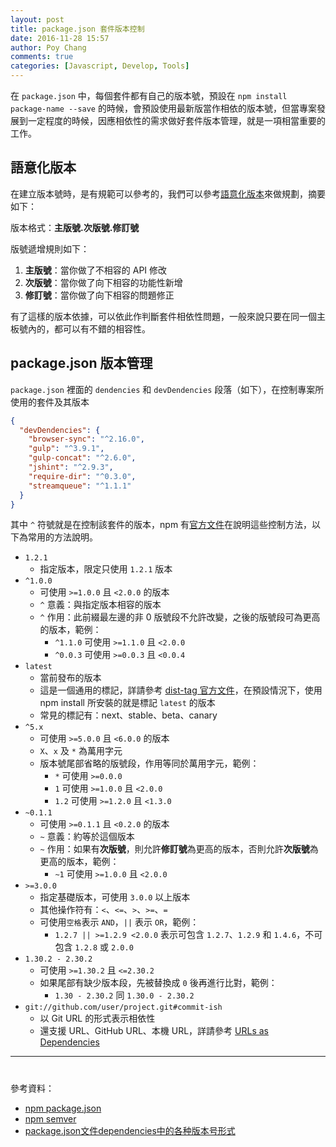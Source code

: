 ```yaml
---
layout: post
title: package.json 套件版本控制
date: 2016-11-28 15:57
author: Poy Chang
comments: true
categories: [Javascript, Develop, Tools]
---
```

在 `package.json` 中，每個套件都有自己的版本號，預設在 `npm install package-name --save` 的時候，會預設使用最新版當作相依的版本號，但當專案發展到一定程度的時候，因應相依性的需求做好套件版本管理，就是一項相當重要的工作。

## 語意化版本

在建立版本號時，是有規範可以參考的，我們可以參考[語意化版本](http://semver.org/lang/zh-TW/)來做規劃，摘要如下：

版本格式：**主版號.次版號.修訂號**

版號遞增規則如下：

1. **主版號**：當你做了不相容的 API 修改
2. **次版號**：當你做了向下相容的功能性新增
3. **修訂號**：當你做了向下相容的問題修正

有了這樣的版本依據，可以依此作判斷套件相依性問題，一般來說只要在同一個主板號內的，都可以有不錯的相容性。

## package.json 版本管理

`package.json` 裡面的 `dendencies` 和 `devDendencies` 段落（如下），在控制專案所使用的套件及其版本

```json
{
  "devDendencies": {
    "browser-sync": "^2.16.0",
    "gulp": "^3.9.1",
    "gulp-concat": "^2.6.0",
    "jshint": "^2.9.3",
    "require-dir": "^0.3.0",
    "streamqueue": "^1.1.1"
  }
}
```

其中 `^` 符號就是在控制該套件的版本，npm 有[官方文件](https://www.npmjs.com/package/semver)在說明這些控制方法，以下為常用的方法說明。

* `1.2.1`
	* 指定版本，限定只使用 `1.2.1` 版本
* `^1.0.0`
	* 可使用 `>=1.0.0` 且 `<2.0.0` 的版本
	* `^` 意義：與指定版本相容的版本
	* `^` 作用：此前綴最左邊的非 0 版號段不允許改變，之後的版號段可為更高的版本，範例：
		* `^1.1.0` 可使用 `>=1.1.0` 且 `<2.0.0`
		* `^0.0.3` 可使用 `>=0.0.3` 且 `<0.0.4`
* `latest`
	* 當前發布的版本
	* 這是一個通用的標記，詳請參考 [dist-tag 官方文件](https://docs.npmjs.com/cli/dist-tag)，在預設情況下，使用 npm install 所安裝的就是標記 `latest` 的版本
	* 常見的標記有：next、stable、beta、canary
* `^5.x`
	* 可使用 `>=5.0.0` 且 `<6.0.0` 的版本
	* `X`、`x` 及 `*` 為萬用字元
	* 版本號尾部省略的版號段，作用等同於萬用字元，範例：
		* `*` 可使用 `>=0.0.0`
		* `1` 可使用 `>=1.0.0` 且 `<2.0.0`
		* `1.2` 可使用 `>=1.2.0` 且 `<1.3.0`
* `~0.1.1`
	* 可使用 `>=0.1.1` 且 `<0.2.0` 的版本
	* `~` 意義：約等於這個版本
	* `~` 作用：如果有**次版號**，則允許**修訂號**為更高的版本，否則允許**次版號**為更高的版本，範例：
		* `~1` 可使用 `>=1.0.0` 且 `<2.0.0`
* `>=3.0.0`
	* 指定基礎版本，可使用 `3.0.0` 以上版本
	* 其他操作符有：`<`、`<=`、`>`、`>=`、`=`
	* 可使用`空格`表示 `AND`，`||` 表示 `OR`，範例：
		* `1.2.7 || >=1.2.9 <2.0.0` 表示可包含 `1.2.7`、`1.2.9` 和 `1.4.6`，不可包含 `1.2.8` 或 `2.0.0`
* `1.30.2 - 2.30.2`
	* 可使用 `>=1.30.2` 且 `<=2.30.2`
	* 如果尾部有缺少版本段，先被替換成 `0` 後再進行比對，範例：
		* `1.30 - 2.30.2` 同 `1.30.0 - 2.30.2`
* `git://github.com/user/project.git#commit-ish`
	* 以 Git URL 的形式表示相依性
	* 還支援 URL、GitHub URL、本機 URL，詳請參考 [URLs as Dependencies](https://docs.npmjs.com/files/package.json#urls-as-dependencies)

----------
#  #
參考資料：

* [npm package.json](https://docs.npmjs.com/files/package.json)
* [npm semver](https://www.npmjs.com/package/semver)
* [package.json文件dependencies中的各种版本号形式](http://blog.kankanan.com/article/package.json-65874ef6-dependencies-4e2d7684540479cd7248672c53f75f625f0f.html)